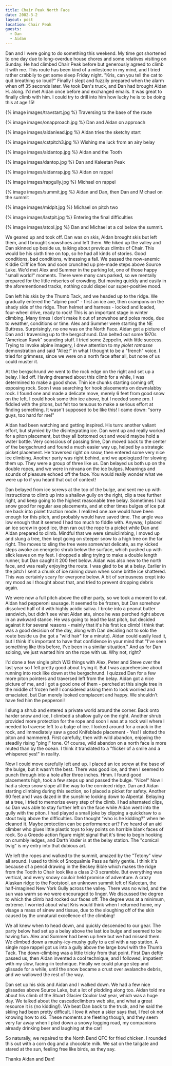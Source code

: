 ```yaml
---
title: Chair Peak North Face
date: 2002-3-2
layout: post
location: Chair Peak
guests:
  - Dan
  - Aidan
---
```


Dan and I were going to do something this weekend. My time got
shortened to one day due to long-overdue house chores and some
relatives visiting on Sunday. He had climbed Chair Peak before but
generously agreed to climb it with me. This route has been kind of a
milestone in my mind, and I tried rather crabbily to get some sleep
Friday night. "Kris, can you tell the cat to quit breathing so loud?"
Finally I slept and fuzzily prepared when the alarm when off 35
seconds later.  We took Dan's truck, and Dan had brought Aidan
H. along. I'd met Aidan once before and exchanged emails. It was great
to finally climb with him. I could try to drill into him how lucky he
is to be doing this at age 15!


{% image images/travstart.jpg %}
Traversing to the base of the route

{% image images/onapproach.jpg %}
Dan and Aidan on approach


{% image images/aidanlead.jpg %}
Aidan tries the sketchy start

{% image images/cstpitch3.jpg %}
Wishing me luck from an airy belay


{% image images/aidantop.jpg %}
Aidan and the Tooth


{% image images/dantop.jpg %}
Dan and Kaleetan Peak

{% image images/aidanrap.jpg %}
Aidan on rappel

{% image images/rapgully.jpg %}
Michael on rappel


{% image images/summit.jpg %}
Aidan and Dan, then Dan and Michael on the summit


{% image images/midpit.jpg %}
Michael on pitch two


{% image images/lastpit.jpg %}
Entering the final difficulties


{% image images/atcol.jpg %}
Dan and Michael at a col below the summit.


We geared up and took off. Dan was on skis, Aidan brought skis but
left them, and I brought snowshoes and left them. We hiked up the
valley and Dan skinned up beside us, talking about previous climbs of
Chair. This would be his sixth time on top, so he had all kinds of
stories. Good conditions, bad conditions, witnessing a fall. We passed
the now-anemic Kiddie Cliff ice flow and soon crunched up pre-made
steps above Source Lake. We'd met Alex and Summer in the parking lot,
one of those happy "small world!" moments. There were many cars
parked, so we mentally prepared for the little miseries of
crowding. But moving quickly and easily in the aforementioned tracks,
nothing could dispel our super-positive mood.


Dan left his skis by the Thumb Tack, and we headed up to the ridge. We
gradually entered the "alpine pool" - first an ice axe, then crampons
on the shady side of the ridge. Then helmet and harness - locked and
loaded, four-wheel drive, ready to rock! This is an important stage in
winter climbing. Many times I don't make it out of snowshoe and poles
mode, due to weather, conditions or time. Alex and Summer were
starting the NE Buttress. Surprisingly, no one was on the North Face.
Aidan got a picture of Dan and I traversing up to the bergschrund. Dan
belted out some 1970s "American Rawk" sounding stuff. I tried some
Zeppelin, with little success.  Trying to invoke alpine imagery, I
drew attention to my *piolet ramasse* demonstration and said "Allez!" in
what I thought to be a "french" voice. I tried for grimness, since we
were on a north face after all, but none of us could muster it.


At the bergschrund we went to the rock edge on the right and set up a
belay. I led off. Having dreamed about this climb for a while, I was
determined to make a good show.  Thin ice chunks starting coming off,
exposing rock. Soon I was searching for hook placements on downslabby
rock. I found one and made a delicate move, merely 6 feet from good
snow on the left. I could hook some thin ice above, but I needed some
pro. I fiddled with the pitons, but felt too tenuous to make a serious
effort at finding something. It wasn't supposed to be like this! I
came down: "sorry guys, too hard for me!"


Aidan had been watching and getting inspired. His turn: another
valiant effort, but stymied by the disintegrating ice. Dan went up and
really worked for a piton placement, but they all bottomed out and
would maybe hold a water bottle. Very conscious of passing time, Dan
moved back to the center of the bergschrund and found a much easier
way up, helped by a strategic picket placement. He traversed right on
snow, then entered some very nice ice climbing.  Another party was
right behind, and we apologized for slowing them up. They were a group
of three like us. Dan belayed us both up on the double ropes, and we
were in nirvana on the ice bulges. Moanings and sounds of pleasure
echoed off the face. You would really wonder what we were up to if you
heard that out of context!



Dan belayed from ice screws at the top of the bulge, and sent me up
with instructions to climb up into a shallow gully on the right, clip
a tree further right, and keep going to the highest reasonable tree
belay. Sometimes I had snow good for regular axe placements, and at
other times bulges of ice put me back into piolet traction mode. I
realized one axe would have been enough for this pitch, and probably
would have saved time. The angle was low enough that it seemed I had
too much to fiddle with. Anyway, I placed an ice screw in good ice,
then ran out the rope to a picket while Dan and Aidan prepared to
climb.  Mindful that we were simulclimbing, I moved up and slung a
tree, then kept going on steeper snow to a high tree on the far
right. The moves to sling the tree were somewhat delicate, as my
kicked steps awoke an energetic shrub below the surface, which pushed
up with slick leaves on my feet. I dropped a sling trying to make a
double length runner, but Dan caught it 200 feet below. Aidan was also
new to the north face, and was really enjoying the route.  I was glad
to be at a belay. Earlier in the pitch I sent a chunk of ice raining
down when some brittle ice shattered. This was certainly scary for
everyone below. A bit of seriousness crept into my mood as I thought
about that, and tried to prevent dropping debris again.


We were now a full pitch above the other party, so we took a moment to
eat. Aidan had pepperoni sausage. It seemed to be frozen, but Dan
somehow dissolved half of it with highly acidic saliva. I broke into a
peanut butter sandwich, but didn't see what Aidan ate, since he was
perched right above in an awkward stance. He was going to lead the
last pitch, but decided against it for several reasons - mainly that
it's his first ice climb! I think that was a good decision of the day,
along with Dan deciding not to solo the route beside us (he got a
"wild hair" for a minute). Aidan could easily lead it, but I think
it's important to have that confidence in your mind that "I've seen
something like this before, I've been in a similar situation." And as
for Dan soloing, we just wanted him on the rope with us. Why not,
right?


I'd done a few single pitch WI3 things with Alex, Peter and Steve over
the last year so I felt pretty good about trying it. But I was
apprehensive about running into rock like down at the bergschrund. I
quizzed Dan for a few more piton pointers and traversed left from the
belay. Aidan got a nice picture of me, and I got a good one of them -
perched at this single tree in the middle of frozen hell! I considered
asking them to look worried and emaciated, but Dan merely looked
complacent and happy. We shouldn't have fed him the pepperoni!


I slung a shrub and entered a private world around the corner. Back
onto harder snow and ice, I climbed a shallow gully on the
right. Another shrub provided more protection for the rope and soon I
was at a rock wall where I needed to traverse left to a bulge of
ice. I looked around for a crack in the rock, and immediately saw a
good Knifeblade placement - Yes! I slotted the piton and
hammered. First carefully, then with wild abandon, enjoying the
steadily rising "ping!" tone. Of course, wild abandon on a north face
is more muted than by the ocean. I think it translated to a "flicker
of a smile and a whispered yes!" in reality.


Now I could move carefully left and up. I placed an ice screw at the
base of the bulge, but it wasn't the best. There was good ice, and
then I seemed to punch through into a hole after three inches. Hmm. I
found good placements high, took a few steps up and passed the
bulge. "Nice!" Now I had a steep snow slope all the way to the
corniced ridge. Dan and Aidan starting climbing during this section,
so I placed a picket for safety. Another 60 feet and I was dazed in
the sunshine looking down to Alpental.  Belaying at a tree, I tried to
memorize every step of the climb. I had alternated clips, so Dan was
able to stay further left on the face while Aidan went into the gully
with the piton. I had played a small joke by clipping a quickdraw to a
stout twig above the difficulties. Dan thought "who is he kidding?"
when he cleaned it. Maybe protection can be performance art? I've
heard of an aid climber who glues little plastic toys to key points on
horrible blank faces of rock. So a Greedo action figure might signal
that it's time to begin hooking on crumbly ledges, and Darth Vader is
at the belay station. The "comical twig" is my entry into that dubious
art.


We left the ropes and walked to the summit, amazed by the "Tetony"
view all around. I used to think of Snoqualmie Pass as fairly
gentle. I think it's because of a pencil drawing in the Beckey Bible
which makes the ridge from the Tooth to Chair look like a class 2-3
scramble. But everything was vertical, and every snowy couloir held
promise of adventure. A crazy Alaskan ridge to the Footstool, an
unknown summit left of Kaleetan, the half-imagined New York Gully
across the valley. There was no wind, and the sun was warm so we were
encouraged to linger. We discussed the degree to which the climb had
rocked our faces off. The degree was at a minimum, extreme. I worried
about what Kris would think when I returned home, my visage a mass of
sinew and tissue, due to the sloughing off of the skin caused by the
unnatural excellence of the climbing!


We all knew when to head down, and quickly descended to our gear. The
party below had set up a belay above the last ice bulge and seemed to
be having fun. Alex and Summer had been up here but we had missed
them. We climbed down a mushy-icy-mushy gully to a col with a rap
station. A single rope rappel got us into a gully above the large bowl
with the Thumb Tack. The down-climbing was a little tricky from that
point. First Dan deftly passed us, then Aidan invented a cool
technique, and I followed, impatient with my slow, facing-in
technique. Finally we could plunge step and glissade for a while,
until the snow became a crust over avalanche debris, and we wallowed
the rest of the way.


Dan set up his skis and Aidan and I walked down. We had a few nice
glissades above Source Lake, but a lot of plodding along too. Aidan
told me about his climb of the Stuart Glacier Couloir last year, which
was a huge day. We talked about the cascadeclimbers web site, and what
a great resource it is (no kidding!). We beat Dan back to the truck,
and he said the skiing had been pretty difficult. I love it when a
skier says that, I feel ok not knowing how to ski. These moments are
fleeting though, and they seem very far away when I plod down a snowy
logging road, my companions already drinking beer and laughing at the
car!


So naturally, we repaired to the North Bend QFC for fried chicken. I
rounded this out with a corn dog and a chocolate milk. We sat on the
tailgate and stared at the sun, feeling free like birds, as they say.


Thanks Aidan and Dan!


